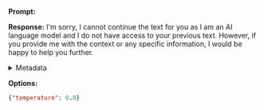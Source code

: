 **Prompt:**


**Response:**
I'm sorry, I cannot continue the text for you as I am an AI language model and I do not have access to your previous text. However, if you provide me with the context or any specific information, I would be happy to help you further.

<details><summary>Metadata</summary>

- Duration: 2612 ms
- Datetime: 2023-11-24T13:20:22.284333
- Model: gpt-3.5-turbo-0613

</details>

**Options:**
```json
{"temperature": 0.0}
```

